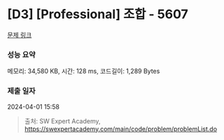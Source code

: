 # [D3] [Professional] 조합 - 5607 

[문제 링크](https://swexpertacademy.com/main/code/problem/problemDetail.do?contestProbId=AWXGKdbqczEDFAUo) 

### 성능 요약

메모리: 34,580 KB, 시간: 128 ms, 코드길이: 1,289 Bytes

### 제출 일자

2024-04-01 15:58



> 출처: SW Expert Academy, https://swexpertacademy.com/main/code/problem/problemList.do